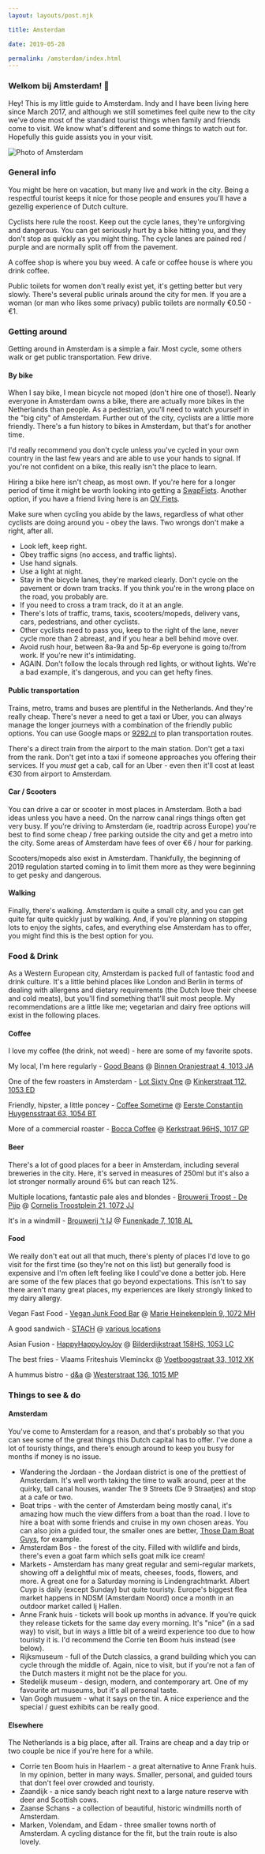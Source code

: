 ```yaml
---
layout: layouts/post.njk

title: Amsterdam

date: 2019-05-28

permalink: /amsterdam/index.html
---
```


<!-- Last updated: {{ page.date | readableDate}} -->

### Welkom bij Amsterdam! 🌷
Hey! This is my little guide to Amsterdam. Indy and I have been living here since March 2017, and although we still sometimes feel quite new to the city we've done most of the standard tourist things when family and friends come to visit. We know what's different and some things to watch out for. Hopefully this guide assists you in your visit.

![Photo of Amsterdam](../img/amsterdam.jpg)

### General info
You might be here on vacation, but many live and work in the city. Being a respectful tourist keeps it nice for those people and ensures you'll have a gezellig experience of Dutch culture.

Cyclists here rule the roost. Keep out the cycle lanes, they're unforgiving and dangerous. You can get seriously hurt by a bike hitting you, and they don't stop as quickly as you might thing. The cycle lanes are pained red / purple and are normally split off from the pavement.

A coffee shop is where you buy weed. A cafe or coffee house is where you drink coffee.

Public toilets for women don't really exist yet, it's getting better but very slowly. There's several public urinals around the city for men. If you are a woman (or man who likes some privacy) public toilets are normally €0.50 - €1.

### Getting around
Getting around in Amsterdam is a simple a fair. Most cycle, some others walk or get public transportation. Few drive.

#### By bike
When I say bike, I mean bicycle not moped (don't hire one of those!). Nearly everyone in Amsterdam owns a bike, there are actually more bikes in the Netherlands than people. As a pedestrian, you'll need to watch yourself in the "big city" of Amsterdam. Further out of the city, cyclists are a little more friendly. There's a fun history to bikes in Amsterdam, but that's for another time.

I'd really recommend you don't cycle unless you've cycled in your own country in the last few years and are able to use your hands to signal. If you're not confident on a bike, this really isn't the place to learn.

Hiring a bike here isn't cheap, as most own. If you're here for a longer period of time it might be worth looking into getting a [SwapFiets](https://swapfiets.nl/). Another option, if you have a friend living here is an [OV Fiets](https://www.ns.nl/en/door-to-door/ov-fiets).

Make sure when cycling you abide by the laws, regardless of what other cyclists are doing around you - obey the laws. Two wrongs don't make a right, after all.
- Look left, keep right.
- Obey traffic signs (no access, and traffic lights).
- Use hand signals.
- Use a light at night.
- Stay in the bicycle lanes, they're marked clearly. Don't cycle on the pavement or down tram tracks. If you think you're in the wrong place on the road, you probably are.
- If you need to cross a tram track, do it at an angle.
- There's lots of traffic, trams, taxis, scooters/mopeds, delivery vans, cars, pedestrians, and other cyclists.
- Other cyclists need to pass you, keep to the right of the lane, never cycle more than 2 abreast, and if you hear a bell behind move over.
- Avoid rush hour, between 8a-9a and 5p-6p everyone is going to/from work. If you're new it's intimidating.
- AGAIN. Don't follow the locals through red lights, or without lights. We're a bad example, it's dangerous, and you can get hefty fines.

#### Public transportation
Trains, metro, trams and buses are plentiful in the Netherlands. And they're really cheap. There's never a need to get a taxi or Uber, you can always manage the longer journeys with a combination of the friendly public options. You can use Google maps or [9292.nl](https://9292.nl/) to plan transportation routes.

There's a direct train from the airport to the main station. Don't get a taxi from the rank. Don't get into a taxi if someone approaches you offering their services. If you _must_ get a cab, call for an Uber - even then it'll cost at least €30 from airport to Amsterdam.

#### Car / Scooters
You can drive a car or scooter in most places in Amsterdam. Both a bad ideas unless you have a need. On the narrow canal rings things often get very busy. If you're driving to Amsterdam (ie, roadtrip across Europe) you're best to find some cheap / free parking outside the city and get a metro into the city. Some areas of Amsterdam have fees of over €6 / hour for parking.

Scooters/mopeds also exist in Amsterdam. Thankfully, the beginning of 2019 regulation started coming in to limit them more as they were beginning to get pesky and dangerous.

#### Walking
Finally, there's walking. Amsterdam is quite a small city, and you can get quite far quite quickly just by walking. And, if you're planning on stopping lots to enjoy the sights, cafes, and everything else Amsterdam has to offer, you might find this is the best option for you.

### Food & Drink
As a Western European city, Amsterdam is packed full of fantastic food and drink culture. It's a little behind places like London and Berlin in terms of dealing with allergens and dietary requirements (the Dutch love their cheese and cold meats), but you'll find something that'll suit most people. My recommendations are a little like me; vegetarian and dairy free options will exist in the following places.

#### Coffee
I love my coffee (the drink, not weed) - here are some of my favorite spots.

My local, I'm here regularly - [Good Beans](https://fuckingstrongcoffee.amsterdam/) @ [Binnen Oranjestraat 4, 1013 JA](https://www.google.com/maps/place/Good+Beans/@52.3823672,4.8873037,15z/data=!4m2!3m1!1s0x0:0xfa947614f8adcac5?sa=X&ved=2ahUKEwj1n7KvyrziAhWMJlAKHVj0Bj0Q_BIwCnoECA8QCA)

One of the few roasters in Amsterdam - [Lot Sixty One](https://lotsixtyone.com/) @ [Kinkerstraat 112, 1053 ED](https://www.google.com/maps/place/Lot+Sixty+One+Coffee+Roasters/@52.366834,4.8681123,17z/data=!3m1!4b1!4m5!3m4!1s0x47c609e06fa3f911:0xd77ac43639e1d9a9!8m2!3d52.366834!4d4.870301)

Friendly, hipster, a little poncey - [Coffee Sometime](http://www.coffeesometime.nl/) @ [Eerste Constantijn Huygensstraat 63, 1054 BT](https://www.google.com/maps/place/Coffee+Sometime/@52.3675061,4.8628523,15z/data=!4m5!3m4!1s0x0:0x49eaa5cbb4f6a4c4!8m2!3d52.363261!4d4.8751509)

More of a commercial roaster - [Bocca Coffee](https://www.bocca.nl/) @ [Kerkstraat 96HS, 1017 GP](https://www.google.com/maps/place/Bocca+Coffee/@52.3644467,4.8846387,17z/data=!3m1!4b1!4m5!3m4!1s0x47c609dc41cac6d7:0xfc6a1e41168ca97a!8m2!3d52.3644467!4d4.8868274)

#### Beer
There's a lot of good places for a beer in Amsterdam, including several breweries in the city. Here, it's served in measures of 250ml but it's also a lot stronger normally around 6% but can reach 12%.

Multiple locations, fantastic pale ales and blondes - [Brouwerij Troost - De Pijp](https://brouwerijtroost.nl/depijp-amsterdam/) @ [Cornelis Troostplein 21, 1072 JJ](https://www.google.com/maps/place/Brouwerij+Troost/@52.3681881,4.860774,13z/data=!4m9!1m3!2m2!1stroost!6e2!3m4!1s0x0:0x22b5910e2dfb62cc!8m2!3d52.3504999!4d4.8909867)

It's in a windmill - [Brouwerij 't IJ](http://www.brouwerijhetij.nl/) @ [Funenkade 7, 1018 AL](https://www.google.com/maps/place/Brouwerij+'t+IJ/@52.3666926,4.9242268,17z/data=!3m1!4b1!4m5!3m4!1s0x47c6090b41c8f893:0x77fe1349de1f4bc4!8m2!3d52.3666926!4d4.9264154)

#### Food
We really don't eat out all that much, there's plenty of places I'd love to go visit for the first time (so they're not on this list) but generally food is expensive and I'm often left feeling like I could've done a better job. Here are some of the few places that go beyond expectations. This isn't to say there aren't many great places, my experiences are likely strongly linked to my dairy allergy.

Vegan Fast Food - [Vegan Junk Food Bar](https://www.veganjunkfoodbar.com) @ [Marie Heinekenplein 9, 1072 MH](https://www.google.com/maps/place/Vegan+Junk+Food+Bar/@52.3828616,4.8820054,15z/data=!4m5!3m4!1s0x47c609ed47026f37:0x5b266bccd510acdd!8m2!3d52.3572385!4d4.891575)

A good sandwich - [STACH](http://stach-food.nl/) @ [various locations](https://www.google.com/maps/search/stach/@52.3664103,4.8750096,14z)

Asian Fusion - [HappyHappyJoyJoy](https://happyhappyjoyjoy.asia/nl) @ [Bilderdijkstraat 158HS, 1053 LC](https://www.google.com/maps/place/Happyhappyjoyjoy+West/@52.3675076,4.8694182,17z/data=!3m1!4b1!4m5!3m4!1s0x47c609e081b170c1:0xa10f63d7a03f0c89!8m2!3d52.3675076!4d4.8716068)

The best fries - Vlaams Friteshuis Vleminckx @ [Voetboogstraat 33, 1012 XK](https://www.google.com/maps/place/Vlaams+Friteshuis+Vleminckx/@52.3775303,4.8706965,14z/data=!4m8!1m2!2m1!1sfood!3m4!1s0x0:0x7249bc1642186222!8m2!3d52.3678993!4d4.8910081)

A hummus bistro - [d&a](https://dna-hummusbistro.com/) @ [Westerstraat 136, 1015 MP](https://www.google.com/maps/place/Hummus+bistro+d%26a/@52.3828616,4.8820054,15z/data=!4m5!3m4!1s0x47c609d005adb349:0xf952217fed0c6333!8m2!3d52.3784317!4d4.8826728)

### Things to see & do
#### Amsterdam
You've come to Amsterdam for a reason, and that's probably so that you can see some of the great things this Dutch capital has to offer. I've done a lot of touristy things, and there's enough around to keep you busy for months if money is no issue.

- Wandering the Jordaan - the Jordaan district is one of the prettiest of Amsterdam. It's well worth taking the time to walk around, peer at the quirky, tall canal houses, wander The 9 Streets (De 9 Straatjes) and stop at a cafe or two.
- Boat trips - with the center of Amsterdam being mostly canal, it's amazing how much the view differs from a boat than the road. I love to hire a boat with some friends and cruise in my own chosen areas. You can also join a guided tour, the smaller ones are better, [Those Dam Boat Guys](https://www.thosedamboatguys.com/), for example.
- Amsterdam Bos - the forest of the city. Filled with wildlife and birds, there's even a goat farm which sells goat milk ice cream!
- Markets - Amsterdam has many great regular and semi-regular markets, showing off a delightful mix of meats, cheeses, foods, flowers, and more. A great one for a Saturday morning is Lindengrachtmarkt. Albert Cuyp is daily (except Sunday) but quite touristy. Europe's biggest flea market happens in NDSM (Amsterdam Noord) once a month in an outdoor market called Ij Hallen.
- Anne Frank huis - tickets will book up months in advance. If you're quick they release tickets for the same day every morning. It's "nice" (in a sad way) to visit, but in ways a little bit of a weird experience too due to how touristy it is. I'd recommend the Corrie ten Boom huis instead (see below).
- Rijksmuseum - full of the Dutch classics, a grand building which you can cycle through the middle of. Again, nice to visit, but if you're not a fan of the Dutch masters it might not be the place for you.
- Stedelijk museum - design, modern, and contemporary art. One of my favourite art museums, but it's all personal taste.
- Van Gogh musuem - what it says on the tin. A nice experience and the special / guest exhibits can be really good.


#### Elsewhere
The Netherlands is a big place, after all. Trains are cheap and a day trip or two couple be nice if you're here for a while.

- Corrie ten Boom huis in Haarlem - a great alternative to Anne Frank huis. In my opinion, better in many ways. Smaller, personal, and guided tours that don't feel over crowded and touristy.
- Zaandijk - a nice sandy beach right next to a large nature reserve with deer and Scottish cows.
- Zaanse Schans - a collection of beautiful, historic windmills north of Amsterdam.
- Marken, Volendam, and Edam - three smaller towns north of Amsterdam. A cycling distance for the fit, but the train route is also lovely.

